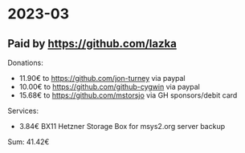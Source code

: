 # 2023-03

## Paid by https://github.com/lazka

Donations:

* 11.90€ to https://github.com/jon-turney via paypal
* 10.00€ to https://github.com/github-cygwin via paypal
* 15.68€ to https://github.com/mstorsjo via GH sponsors/debit card

Services:

* 3.84€ BX11 Hetzner Storage Box for msys2.org server backup

Sum: 41.42€

